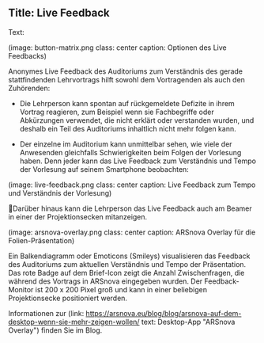 Title: Live Feedback
----
Text:

(image: button-matrix.png class: center caption: Optionen des Live Feedbacks)

Anonymes Live Feedback des Auditoriums zum Verständnis des gerade stattfindenden Lehrvortrags hilft sowohl dem Vortragenden als auch den Zuhörenden:

* Die Lehrperson kann spontan auf rückgemeldete Defizite in ihrem Vortrag reagieren, zum Beispiel wenn sie Fachbegriffe oder Abkürzungen verwendet, die nicht erklärt oder verstanden wurden, und deshalb ein Teil des Auditoriums inhaltlich nicht mehr folgen kann.

* Der einzelne im Auditorium kann unmittelbar sehen, wie viele der Anwesenden gleichfalls Schwierigkeiten beim Folgen der Vorlesung haben. Denn jeder kann das Live Feedback zum Verständnis und Tempo der Vorlesung auf seinem Smartphone beobachten:

(image: live-feedback.png class: center caption: Live Feedback zum Tempo und Verständnis der Vorlesung)

Darüber hinaus kann die Lehrperson das Live Feedback auch am Beamer in einer der Projektionsecken mitanzeigen.

(image: arsnova-overlay.png class: center caption: ARSnova Overlay für die Folien-Präsentation)

Ein Balkendiagramm oder Emoticons (Smileys) visualisieren das Feedback des Auditoriums zum aktuellen Verständnis und Tempo der Präsentation. Das rote Badge auf dem Brief-Icon zeigt die Anzahl Zwischenfragen, die während des Vortrags in ARSnova eingegeben wurden. Der Feedback-Monitor ist 200 x 200 Pixel groß und kann in einer beliebigen Projektionsecke positioniert werden.

Informationen zur (link: https://arsnova.eu/blog/blog/arsnova-auf-dem-desktop-wenn-sie-mehr-zeigen-wollen/ text: Desktop-App "ARSnova Overlay") finden Sie im Blog.
